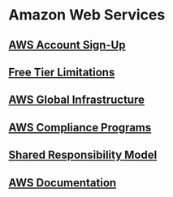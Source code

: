 # Amazon Web Services

## [AWS Account Sign-Up](https://aws.amazon.com/aispl/registration-confirmation/)

## [Free Tier Limitations](https://aws.amazon.com/free/?all-free-tier.sort-by=item.additionalFields.SortRank&all-free-tier.sort-order=asc)

## [AWS Global Infrastructure](https://www.infrastructure.aws/)

## [AWS Compliance Programs](https://aws.amazon.com/compliance/programs/)

## [Shared Responsibility Model](https://aws.amazon.com/compliance/shared-responsibility-model/)

## [AWS Documentation](https://docs.aws.amazon.com/)
